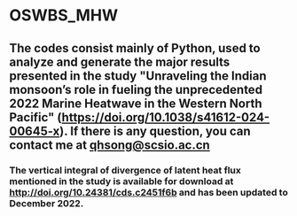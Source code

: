 # OSWBS_MHW
## The codes consist mainly of Python, used to analyze and generate the major results presented in the study "Unraveling the Indian monsoon’s role in fueling the unprecedented 2022 Marine Heatwave in the Western North Pacific" (https://doi.org/10.1038/s41612-024-00645-x). If there is any question, you can contact me at qhsong@scsio.ac.cn
### The vertical integral of divergence of latent heat flux mentioned in the study is available for download at http://doi.org/10.24381/cds.c2451f6b and has been updated to December 2022.
